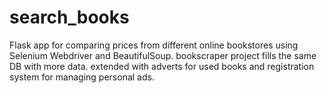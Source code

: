 # search_books

Flask app for comparing prices from different online bookstores using Selenium Webdriver and BeautifulSoup. 
bookscraper project fills the same DB with more data.
extended with adverts for used books and registration system for managing personal ads.
